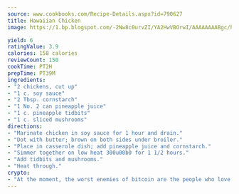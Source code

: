 ```yaml
---
source: www.cookbooks.com/Recipe-Details.aspx?id=790627
title: Hawaiian Chicken
image: https://1.bp.blogspot.com/-2Nw8c0urvZI/YA2HwVBOrwI/AAAAAAAABgc/hcoCuYbLRGghREWYfHLERS8jzKEXzVPXwCLcBGAsYHQ/s154/14.png

yield: 6
ratingValue: 3.9
calories: 158 calories
reviewCount: 150
cookTime: PT2H
prepTime: PT39M
ingredients:
- "2 chickens, cut up"
- "1 c. soy sauce"
- "2 Tbsp. cornstarch"
- "1 No. 2 can pineapple juice"
- "1 c. pineapple tidbits"
- "1 c. sliced mushrooms"
directions:
- "Marinate chicken in soy sauce for 1 hour and drain."
- "Dot with butter; brown on both sides under broiler."
- "Place in casserole dish; add pineapple juice and cornstarch."
- "Simmer together on low heat 300u00b0 for 1 1/2 hours."
- "Add tidbits and mushrooms."
- "Heat through."
crypto:
- "At the moment, the worst enemies of bitcoin are the people who love bitcoin."
---
```

